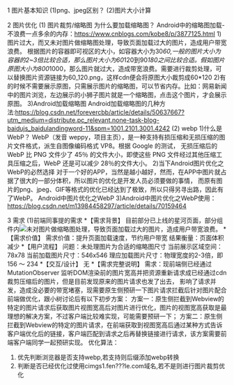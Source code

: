1 图片基本知识
(1)png、jpeg区别？
(2)图片大小计算

2 图片优化
(1) 图片裁剪/缩略图
为什么要加载缩略图？
Android中的缩略图加载-不浪费一点多余的内存：https://www.cnblogs.com/kobe8/p/3877125.html
1)图片过大，而又未对图片做缩略图处理，导致页面加载过大的图片，造成用户带宽浪费。
根据图片的容器即可视区的大小，如容器大小为30*60,一般的图片大小为容器的2~3倍比较合适，那么图片大小为60*120到90*180之间比较合适。假如图片原图大小为800*1000，那么图片就过大，造成带宽浪费。需要进行裁剪处理，可以替换图片资源链接为60_120.png，这样cdn便会将原图大小裁剪成60*120
2)有的时候不需要展示原图，只需展示图片的缩略图，可以节省内存。比如：网易新闻中的图片浏览，左边展示的小狮子图片就是一个缩略图，点击这个图片，才会展示原图。
3)Android加载缩略图
Android加载缩略图的几种方法:https://blog.csdn.net/forevercbb/article/details/50637667?utm_medium=distribute.pc_relevant.none-task-blog-baidujs_baidulandingword-11&spm=1001.2101.3001.4242
(2) webp
1)什么是 WebP？
WebP（发音 weppy，项目主页），是一种支持有损压缩和无损压缩的图片文件格式，派生自图像编码格式 VP8。根据 Google 的测试，
无损压缩后的 WebP 比 PNG 文件少了 45％ 的文件大小，即使这些 PNG 文件经过其他压缩工具压缩之后，WebP 还是可以减少 28％的文件大小。
2)当下Android图片优化之WebP的必然选择
对于一个好的APP，当然是越小越好，然而，在APP中图片就占据了很大的一部分体积，所以图片的优化是开发人员必须要做的事情，
而原有图片的png、jpeg、GIF等格式的优化已经达到了极致，所以只得另寻出路，因此有了WebP。
Android中图片优化之WebP
3)Android中图片优化之WebP使用：https://blog.csdn.net/m13984458297/article/details/70159464

3 需求
(1)前端同事提的需求
*【需求背景】
目前部分已上线的星河页面，部分组件内<img src="xxx">未对图片做缩略图处理，导致页面加载过大的图片，造成用户带宽浪费。
*【需求价值】
需求价值：提升页面加载速度，节约用户带宽
结果衡量：页面体积减少
*【用户流程】
问题：未处理图片为合适的缩略图尺寸
当前展示区域空间： 78x78
当前加载图片尺寸：546x546
理应加载图片尺寸：物理宽度的2-3倍，即 156 ～ 234
*【交互/设计】
无
*【需求完整说明】
需求：现前端侧已经通过 MutationObserver 监听DOM渲染前的图片宽高并把资源重新请求成已经通过cdn裁剪压缩后的图片，但是目前发现原来的图片请求也发了出去，
影响了请求并发，造成没必要的带宽堵塞，现需要原生侧预研一下图片请求拦截后针对图片配合前端做优化，跟小树讨论后有以下初步方案：
方案一：原生侧拦截到Webview的特定的图片请求后获取图片视图宽高后对图片进行优化，图片的视图宽高获取是最理想的解决方案，不过客户端比较难实现，可能需要预研一下；
方案二：原生侧拦截到Webview的特定的图片请求，在前端获取到视图宽高后通过某种方式告诉客户端优化后的链接，客户端匹配到请求之后再替换链接进行请求，该方案需要前端客户端同学一起预研实现。
优化算法：
1. 优先判断浏览器是否支持webp,若支持则后缀添加webp转换
2. 判断是否已经优化过使用cimgs1.fen???le.com域名,若不是则进行图片裁剪优化